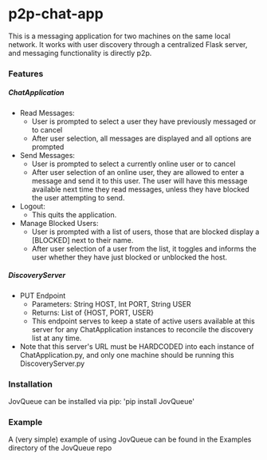 # p2p-chat-app
This is a messaging application for two machines on the same local network. It works with user discovery through a centralized Flask server, and messaging functionality is directly p2p.
### Features
##### ChatApplication
- Read Messages: 
  - User is prompted to select a user they have previously messaged or to cancel
  - After user selection, all messages are displayed and all options are prompted
- Send Messages:
  - User is prompted to select a currently online user or to cancel
  - After user selection of an online user, they are allowed to enter a message and send it to this user. The user will have this message available next time they read messages, unless they have blocked the user attempting to send.
- Logout:
  - This quits the application.
- Manage Blocked Users:
  - User is prompted with a list of users, those that are blocked display a [BLOCKED] next to their name.
  - After user selection of a user from the list, it toggles and informs the user whether they have just blocked or unblocked the host.
##### DiscoveryServer
- PUT Endpoint
  - Parameters: String HOST, Int PORT, String USER
  - Returns: List of {HOST, PORT, USER}
  - This endpoint serves to keep a state of active users available at this server for any ChatApplication instances to reconcile the discovery list at any time.
- Note that this server's URL must be HARDCODED into each instance of ChatApplication.py, and only one machine should be running this DiscoveryServer.py
### Installation
JovQueue can be installed via pip: 'pip install JovQueue'
### Example
A (very simple) example of using JovQueue can be found in the Examples directory of the JovQueue repo
